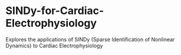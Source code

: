 # SINDy-for-Cardiac-Electrophysiology
Explores the applications of SINDy (Sparse Identification of Nonlinear Dynamics) to Cardiac Electrophysiology
